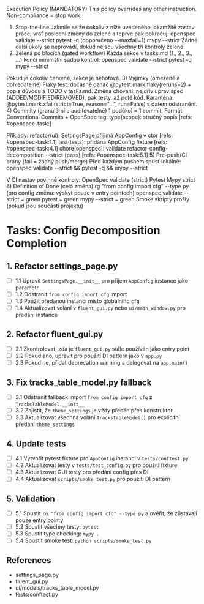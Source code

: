 Execution Policy (MANDATORY)
This policy overrides any other instruction. Non-compliance = stop work.
1) Stop-the-line
Jakmile selže cokoliv z níže uvedeného, okamžitě zastav práce, vrať poslední změny do zelené a teprve pak pokračuj:
openspec validate <change> --strict
pytest -q (doporučeno --maxfail=1)
mypy --strict
Žádné další úkoly se neprovádí, dokud nejsou všechny tři kontroly zelené.
2) Zelená po blocích (gated workflow)
Každá sekce v tasks.md (1., 2., 3., …) končí minimální sadou kontrol:
openspec validate <change> --strict
pytest -q
mypy --strict

Pokud je cokoliv červené, sekce je nehotová.
3) Výjimky (omezené a dohledatelné)
Flaky test: dočasně označ @pytest.mark.flaky(reruns=2) + popis důvodu a TODO v tasks.md.
Změna chování: nejdřív uprav spec (ADDED/MODIFIED/REMOVED), pak testy, až poté kód.
Karanténa: @pytest.mark.xfail(strict=True, reason="…", run=False) s datem odstranění.
4) Commity (granulární a auditovatelné)
1 podúkol = 1 commit. Formát Conventional Commits + OpenSpec tag:
type(scope): stručný popis  [refs: #openspec-task:<ID>]

Příklady:
refactor(ui): SettingsPage přijímá AppConfig v ctor [refs: #openspec-task:1.1]
test(tests): přidána AppConfig fixture [refs: #openspec-task:4.1]
chore(openspec): validate refactor-config-decomposition --strict (pass) [refs: #openspec-task:5.1]
5) Pre-push/CI brány (fail = žádný push/merge)
Před každým pushem spusť lokálně:
openspec validate <change> --strict && pytest -q && mypy --strict

V CI nastav povinné kontroly:
OpenSpec validate (strict)
Pytest
Mypy strict
6) Definition of Done (celá změna)
rg "from config import cfg" --type py (pro config změnu: výskyt pouze v entry pointech)
openspec validate <change> --strict = green
pytest = green
mypy --strict = green
Smoke skripty prošly (pokud jsou součástí projektu)

# Tasks: Config Decomposition Completion

## 1. Refactor settings_page.py
- [ ] 1.1 Upravit `SettingsPage.__init__` pro příjem `AppConfig` instance jako parametr
- [ ] 1.2 Odstranit `from config import cfg` import
- [ ] 1.3 Použít předanou instanci místo globálního `cfg`
- [ ] 1.4 Aktualizovat volání v `fluent_gui.py` nebo `ui/main_window.py` pro předání instance

## 2. Refactor fluent_gui.py
- [ ] 2.1 Zkontrolovat, zda je `fluent_gui.py` stále používán jako entry point
- [ ] 2.2 Pokud ano, upravit pro použití DI pattern jako v `app.py`
- [ ] 2.3 Pokud ne, přidat deprecation warning a delegovat na `app.main()`

## 3. Fix tracks_table_model.py fallback
- [ ] 3.1 Odstranit fallback import `from config import cfg` z `TracksTableModel.__init__`
- [ ] 3.2 Zajistit, že `theme_settings` je vždy předán přes konstruktor
- [ ] 3.3 Aktualizovat všechna volání `TracksTableModel()` pro explicitní předání `theme_settings`

## 4. Update tests
- [ ] 4.1 Vytvořit pytest fixture pro `AppConfig` instanci v `tests/conftest.py`
- [ ] 4.2 Aktualizovat testy v `tests/test_config.py` pro použití fixture
- [ ] 4.3 Aktualizovat GUI testy pro předání config přes DI
- [ ] 4.4 Aktualizovat `scripts/smoke_test.py` pro použití DI pattern

## 5. Validation
- [ ] 5.1 Spustit `rg "from config import cfg" --type py` a ověřit, že zůstávají pouze entry pointy
- [ ] 5.2 Spustit všechny testy: `pytest`
- [ ] 5.3 Spustit type checking: `mypy .`
- [ ] 5.4 Spustit smoke test: `python scripts/smoke_test.py`

## References
- settings_page.py
- fluent_gui.py
- ui/models/tracks_table_model.py
- tests/conftest.py
